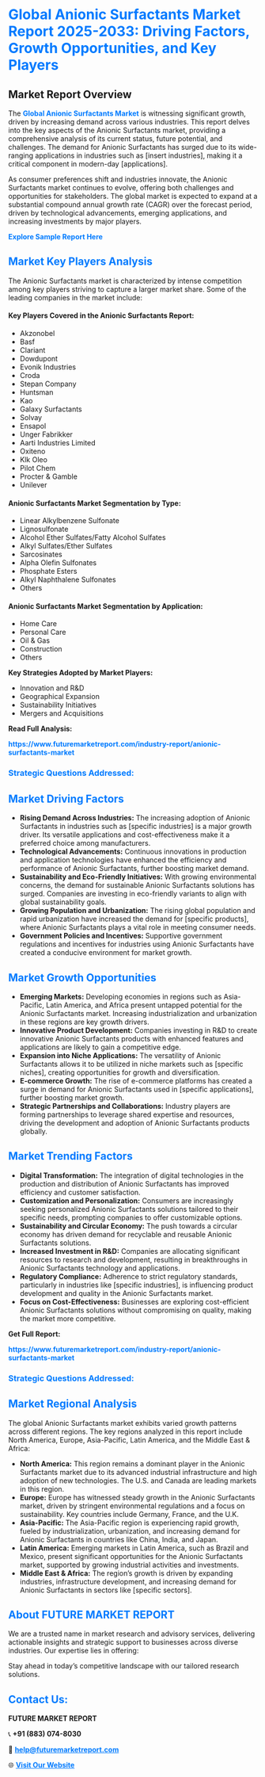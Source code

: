 <h1 style="color: #007BFF;">Global Anionic Surfactants Market Report 2025-2033: Driving Factors, Growth Opportunities, and Key Players</h1>

<section id="overview">
<h2>Market Report Overview</h2>
<p>The <a href="https://www.futuremarketreport.com/industry-report/anionic-surfactants-market" style="color: #007BFF; text-decoration: none;"><strong>Global Anionic Surfactants Market</strong></a> is witnessing significant growth, driven by increasing demand across various industries. This report delves into the key aspects of the Anionic Surfactants market, providing a comprehensive analysis of its current status, future potential, and challenges. The demand for Anionic Surfactants has surged due to its wide-ranging applications in industries such as [insert industries], making it a critical component in modern-day [applications].</p>
<p>As consumer preferences shift and industries innovate, the Anionic Surfactants market continues to evolve, offering both challenges and opportunities for stakeholders. The global market is expected to expand at a substantial compound annual growth rate (CAGR) over the forecast period, driven by technological advancements, emerging applications, and increasing investments by major players.</p>
</section>

<section id="overview">
<p><a href="https://www.futuremarketreport.com/request-sample/reportId=30242" style="color: #007BFF; text-decoration: none;"><strong>Explore Sample Report Here</strong></a></p>
</section>

<section id="key-players">
<h2 style="color: #007BFF;">Market Key Players Analysis</h2>
<p>The Anionic Surfactants market is characterized by intense competition among key players striving to capture a larger market share. Some of the leading companies in the market include:</p>
<h4>Key Players Covered in the Anionic Surfactants Report:</h4>
<ul><li>Akzonobel</li><li>Basf</li><li>Clariant</li><li>Dowdupont</li><li>Evonik Industries</li><li>Croda</li><li>Stepan Company</li><li>Huntsman</li><li>Kao</li><li>Galaxy Surfactants</li><li>Solvay</li><li>Ensapol</li><li>Unger Fabrikker</li><li>Aarti Industries Limited</li><li>Oxiteno</li><li>Klk Oleo</li><li>Pilot Chem</li><li>Procter &amp; Gamble</li><li>Unilever</li></ul>
<h4>Anionic Surfactants Market Segmentation by Type:</h4>
<ul><li>Linear Alkylbenzene Sulfonate</li><li>Lignosulfonate</li><li>Alcohol Ether Sulfates/Fatty Alcohol Sulfates</li><li>Alkyl Sulfates/Ether Sulfates</li><li>Sarcosinates</li><li>Alpha Olefin Sulfonates</li><li>Phosphate Esters</li><li>Alkyl Naphthalene Sulfonates</li><li>Others</li></ul>

<h4>Anionic Surfactants Market Segmentation by Application:</h4>
<ul><li>Home Care</li><li>Personal Care</li><li>Oil &amp; Gas</li><li>Construction</li><li>Others</li></ul>
<p><strong>Key Strategies Adopted by Market Players:</strong></p>
<ul>
<li>Innovation and R&D</li>
<li>Geographical Expansion</li>
<li>Sustainability Initiatives</li>
<li>Mergers and Acquisitions</li>
</ul>
</section>

<section>
<p><strong>Read Full Analysis: </strong></p><a href="https://www.futuremarketreport.com/industry-report/anionic-surfactants-market" style="color: #007BFF; text-decoration: none;"><strong>https://www.futuremarketreport.com/industry-report/anionic-surfactants-market</strong></a>
<h3 style="color: #007BFF;">Strategic Questions Addressed:</h3>
</section>

<section id="driving-factors">
<h2 style="color: #007BFF;">Market Driving Factors</h2>
<ul>
<li><strong>Rising Demand Across Industries:</strong> The increasing adoption of Anionic Surfactants in industries such as [specific industries] is a major growth driver. Its versatile applications and cost-effectiveness make it a preferred choice among manufacturers.</li>
<li><strong>Technological Advancements:</strong> Continuous innovations in production and application technologies have enhanced the efficiency and performance of Anionic Surfactants, further boosting market demand.</li>
<li><strong>Sustainability and Eco-Friendly Initiatives:</strong> With growing environmental concerns, the demand for sustainable Anionic Surfactants solutions has surged. Companies are investing in eco-friendly variants to align with global sustainability goals.</li>
<li><strong>Growing Population and Urbanization:</strong> The rising global population and rapid urbanization have increased the demand for [specific products], where Anionic Surfactants plays a vital role in meeting consumer needs.</li>
<li><strong>Government Policies and Incentives:</strong> Supportive government regulations and incentives for industries using Anionic Surfactants have created a conducive environment for market growth.</li>
</ul>
</section>

<section id="growth-opportunities">
<h2 style="color: #007BFF;">Market Growth Opportunities</h2>
<ul>
<li><strong>Emerging Markets:</strong> Developing economies in regions such as Asia-Pacific, Latin America, and Africa present untapped potential for the Anionic Surfactants market. Increasing industrialization and urbanization in these regions are key growth drivers.</li>
<li><strong>Innovative Product Development:</strong> Companies investing in R&D to create innovative Anionic Surfactants products with enhanced features and applications are likely to gain a competitive edge.</li>
<li><strong>Expansion into Niche Applications:</strong> The versatility of Anionic Surfactants allows it to be utilized in niche markets such as [specific niches], creating opportunities for growth and diversification.</li>
<li><strong>E-commerce Growth:</strong> The rise of e-commerce platforms has created a surge in demand for Anionic Surfactants used in [specific applications], further boosting market growth.</li>
<li><strong>Strategic Partnerships and Collaborations:</strong> Industry players are forming partnerships to leverage shared expertise and resources, driving the development and adoption of Anionic Surfactants products globally.</li>
</ul>
</section>

<section id="trending-factors">
<h2 style="color: #007BFF;">Market Trending Factors</h2>
<ul>
<li><strong>Digital Transformation:</strong> The integration of digital technologies in the production and distribution of Anionic Surfactants has improved efficiency and customer satisfaction.</li>
<li><strong>Customization and Personalization:</strong> Consumers are increasingly seeking personalized Anionic Surfactants solutions tailored to their specific needs, prompting companies to offer customizable options.</li>
<li><strong>Sustainability and Circular Economy:</strong> The push towards a circular economy has driven demand for recyclable and reusable Anionic Surfactants solutions.</li>
<li><strong>Increased Investment in R&D:</strong> Companies are allocating significant resources to research and development, resulting in breakthroughs in Anionic Surfactants technology and applications.</li>
<li><strong>Regulatory Compliance:</strong> Adherence to strict regulatory standards, particularly in industries like [specific industries], is influencing product development and quality in the Anionic Surfactants market.</li>
<li><strong>Focus on Cost-Effectiveness:</strong> Businesses are exploring cost-efficient Anionic Surfactants solutions without compromising on quality, making the market more competitive.</li>
</ul>
</section>

<section>
<p><strong>Get Full Report: </strong></p><a href="https://www.futuremarketreport.com/industry-report/anionic-surfactants-market" style="color: #007BFF; text-decoration: none;"><strong>https://www.futuremarketreport.com/industry-report/anionic-surfactants-market</strong></a>
<h3 style="color: #007BFF;">Strategic Questions Addressed:</h3>
</section>


<section id="regional-analysis">
<h2 style="color: #007BFF;">Market Regional Analysis</h2>
<p>The global Anionic Surfactants market exhibits varied growth patterns across different regions. The key regions analyzed in this report include North America, Europe, Asia-Pacific, Latin America, and the Middle East & Africa:</p>
<ul>
<li><strong>North America:</strong> This region remains a dominant player in the Anionic Surfactants market due to its advanced industrial infrastructure and high adoption of new technologies. The U.S. and Canada are leading markets in this region.</li>
<li><strong>Europe:</strong> Europe has witnessed steady growth in the Anionic Surfactants market, driven by stringent environmental regulations and a focus on sustainability. Key countries include Germany, France, and the U.K.</li>
<li><strong>Asia-Pacific:</strong> The Asia-Pacific region is experiencing rapid growth, fueled by industrialization, urbanization, and increasing demand for Anionic Surfactants in countries like China, India, and Japan.</li>
<li><strong>Latin America:</strong> Emerging markets in Latin America, such as Brazil and Mexico, present significant opportunities for the Anionic Surfactants market, supported by growing industrial activities and investments.</li>
<li><strong>Middle East & Africa:</strong> The region’s growth is driven by expanding industries, infrastructure development, and increasing demand for Anionic Surfactants in sectors like [specific sectors].</li>
</ul>
</section>

<footer>
<h2 style="color: #007BFF;">About FUTURE MARKET REPORT</h2>
<p>We are a trusted name in market research and advisory services, delivering actionable insights and strategic support to businesses across diverse industries. Our expertise lies in offering:</p>

<p>Stay ahead in today’s competitive landscape with our tailored research solutions.</p>

<h2 style="color: #007BFF;">Contact Us:</h2>
<p><strong>FUTURE MARKET REPORT</strong></p>
<p>📞 <strong>+91 (883) 074-8030</strong></p>
<p>📧 <strong><a href="mailto:help@futuremarketreport.com" style="color: #007BFF;">help@futuremarketreport.com</a></strong></p>
<p>🌐 <strong><a href="https://www.futuremarketreport.com/" style="color: #007BFF;">Visit Our Website</a></strong></p>
</footer>